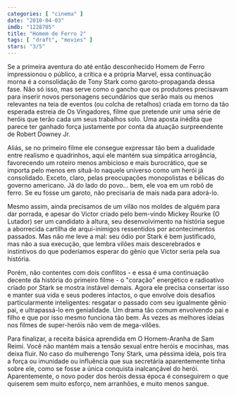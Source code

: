 ```yaml
---
categories: [ "cinema" ]
date: "2010-04-03"
imdb: "1228705"
title: "Homem de Ferro 2"
tags: [ "draft", "movies" ]
stars: "3/5"
---
```

Se a primeira aventura do até então desconhecido Homem de Ferro impressionou o público, a crítica e a própria Marvel, essa continuação morna é a consolidação de Tony Stark como garoto-propaganda dessa fase. Não só isso, mas serve como o gancho que os produtores precisavam para inserir novos personagens secundários que serão mais ou menos relevantes na teia de eventos (ou colcha de retalhos) criada em torno da tão esperada estreia de Os Vingadores, filme que pretende unir uma série de heróis que terão cada um seus trabalhos solo. Uma aposta inédita que parece ter ganhado força justamente por conta da atuação surpreendente de Robert Downey Jr.

Aliás, se no primeiro filme ele consegue expressar tão bem a dualidade entre realismo e quadrinhos, aqui ele mantém sua simpática arrogância, favorecendo um roteiro menos ambicioso e mais burocrático, que se importa pelo menos em situá-lo naquele universo como um herói já consolidado. Exceto, claro, pelas preocupações monopolistas e bélicas do governo americano. Já do lado do povo... bem, ele voa em um robô de ferro. Se eu fosse um garoto, não precisaria de mais nada para adorá-lo.

Mesmo assim, ainda precisamos de um vilão nos moldes de alguém para dar porrada, e apesar do Victor criado pelo bem-vindo Mickey Rourke (O Lutador) ser um candidato à altura, seu desenvolvimento na história segue a aborrecida cartilha de arqui-inimigos ressentidos por acontecimentos passados. Mas não me leve a mal: seu ódio por Stark é bem justificado, mas não a sua execução, que lembra vilões mais descerebrados e instintivos do que poderíamos esperar do gênio que Victor seria pela sua história.

Porém, não contentes com dois conflitos - e essa é uma continuação decente da história do primeiro filme - o "coração" energético e radioativo criado por Stark se mostra instável demais. Agora ele precisa consertar isso e manter sua vida e seus poderes intactos, o que envolve dois desafios particularmente inteligentes: resgatar o passado com seu igualmente gênio pai, e ultrapassá-lo em genialidade. Um drama tão comum envolvendo pai e filho e que por isso mesmo funciona tão bem. Às vezes as melhores ideias nos filmes de super-heróis não vem de mega-vilões.

Para finalizar, a receita básica aprendida em O Homem-Aranha de Sam Reimi. Você não mantém mais a tensão sexual entre heróis e mocinhas, mas deixa fluir. No caso do mulherengo Tony Stark, uma péssima ideia, pois tira a força ou imunidade ou influência que sua secretária aparentemente tinha sobre ele, como se fosse a única conquista inalcançável do herói. Aparentemente, o novo poder dos heróis dessa época é conseguirem o que quiserem sem muito esforço, nem arranhões, e muito menos sangue.
